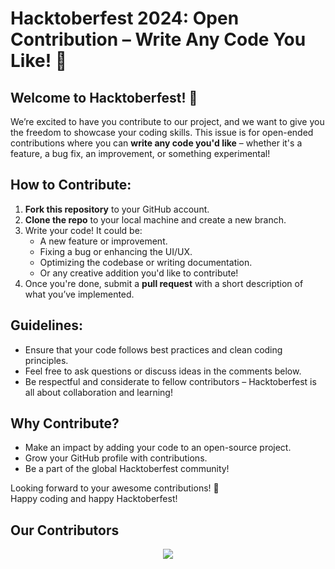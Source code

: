 # Hacktoberfest 2024: Open Contribution – Write Any Code You Like! 🎉

## Welcome to Hacktoberfest! 👋  
We’re excited to have you contribute to our project, and we want to give you the freedom to showcase your coding skills. This issue is for open-ended contributions where you can **write any code you'd like** – whether it's a feature, a bug fix, an improvement, or something experimental!

## How to Contribute:
1. **Fork this repository** to your GitHub account.
2. **Clone the repo** to your local machine and create a new branch.
3. Write your code! It could be:
   - A new feature or improvement.
   - Fixing a bug or enhancing the UI/UX.
   - Optimizing the codebase or writing documentation.
   - Or any creative addition you'd like to contribute!
4. Once you're done, submit a **pull request** with a short description of what you’ve implemented.

## Guidelines:
- Ensure that your code follows best practices and clean coding principles.
- Feel free to ask questions or discuss ideas in the comments below.
- Be respectful and considerate to fellow contributors – Hacktoberfest is all about collaboration and learning!

## Why Contribute?
- Make an impact by adding your code to an open-source project.
- Grow your GitHub profile with contributions.
- Be a part of the global Hacktoberfest community!

Looking forward to your awesome contributions! 🌟  
Happy coding and happy Hacktoberfest!


## Our Contributors 

<p align="center"><a href="https://github.com/fineanmol/Hacktoberfest2023/graphs/contributors">
  <img src="https://contributors-img.web.app/image?repo=simranlotey/programs" />
</a></p>
